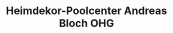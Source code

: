 ---
title: "Heimdekor-Poolcenter Andreas Bloch OHG"
url: /blankenfelde-mahlow/heimdekor-poolcenter-andreas-bloch-ohg/
shop: Farben
---